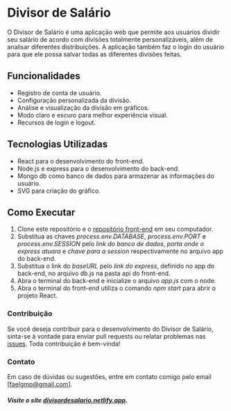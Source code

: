 # Divisor de Salário

O Divisor de Salário é uma aplicação web que permite aos usuários dividir seu salário de acordo com divisões totalmente personalizáveis, além de analisar diferentes distribuições. A aplicação também faz o login do usuário para que ele possa salvar todas as diferentes divisões feitas.

## Funcionalidades

* Registro de conta de usuário.
* Configuração personalizada da divisão.
* Análise e visualização da divisão em gráficos.
* Modo claro e escuro para melhor experiência visual.
* Recursos de login e logout.

## Tecnologias Utilizadas

* React para o desenvolvimento do front-end.
* Node.js e express para o desenvolvimento do back-end.
* Mongo db como banco de dados para armazenar as informações do usuário.
* SVG para criação do gráfico.

## Como Executar

1. Clone este repositório e o [repositório front-end](https://github.com/RGMenezes/divisor-de-salario) em seu computador.
2. Substitua as chaves *process.env.DATABASE*, *process.env.PORT* e *process.env.SESSION* pelo *link do banco de dados*, *porta onde o express atuara* e *chave para a session* respectivamente no arquivo app do back-end.
3. Substitua o link do *baseURL* pelo *link do express*, definido no app do back-end, no arquivo db.js na pasta api do front-end.
4. Abra o terminal do back-end e inicialize o arquivo *app.js* com o node.
5. Abra o terminal do front-end utiliza o comando *npm start* para abrir o projeto React.

### Contribuição

Se você deseja contribuir para o desenvolvimento do Divisor de Salário, sinta-se à vontade para enviar pull requests ou relatar problemas nas [issues](https://github.com/RGMenezes/db-divisor-de-salario/issues). Toda contribuição é bem-vinda!

### Contato
Em caso de dúvidas ou sugestões, entre em contato comigo pelo email [faelgmp@gmail.com].

##### Visite o site [divisordesalario.netlify.app](divisordesalario.netlify.app).